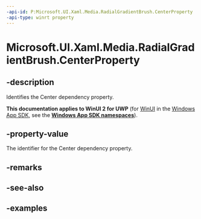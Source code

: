 ```yaml
---
-api-id: P:Microsoft.UI.Xaml.Media.RadialGradientBrush.CenterProperty
-api-type: winrt property
---
```


# Microsoft.UI.Xaml.Media.RadialGradientBrush.CenterProperty

<!--
public static Windows.UI.Xaml.DependencyProperty CenterProperty { get; }
-->


## -description
Identifies the Center dependency property.

**This documentation applies to WinUI 2 for UWP** (for [WinUI](/windows/apps/winui/winui3/) in the [Windows App SDK](/windows/apps/windows-app-sdk/), see the **[Windows App SDK namespaces](/windows/windows-app-sdk/api/winrt/)**).

## -property-value
The identifier for the Center dependency property.

## -remarks

## -see-also

## -examples


